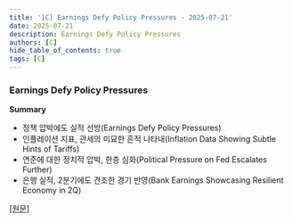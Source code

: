 ```yaml
---
title: '[C] Earnings Defy Policy Pressures - 2025-07-21'
date: 2025-07-21
description: Earnings Defy Policy Pressures
authors: [C]
hide_table_of_contents: true
tags: [C]
---
```


### Earnings Defy Policy Pressures

**Summary**

- 정책 압박에도 실적 선방(Earnings Defy Policy Pressures)
- 인플레이션 지표, 관세의 미묘한 흔적 나타내(Inflation Data Showing Subtle Hints of Tariffs)
- 연준에 대한 정치적 압박, 한층 심화(Political Pressure on Fed Escalates Further)
- 은행 실적, 2분기에도 견조한 경기 반영(Bank Earnings Showcasing Resilient Economy in 2Q)

[[원문]](https://marketinsights.citi.com/Market-Commentary/Weekly-Market-Update/Earnings-Defy-Policy-Pressures.html)
